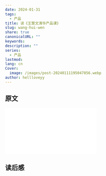```yaml
---
date: 2024-01-31
tags:
  - 产品
title: 读《王慧文清华产品课》
slug: wang-hui-wen
share: true
canonicalURL: ""
keywords: 
description: ""
series:
  - 产品
lastmod: 
lang: cn
Cover:
  image: /images/post-20240111195047056.webp
author: hellloveyy
---
```


## 原文 
![王慧文清华产品课 Allen 修订版-20210104.Pdf](./../../static/images/王慧文清华产品课Allen修订版-20210104.pdf)

## 读后感